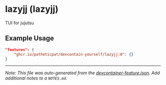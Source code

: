 
# lazyjj (lazyjj)

TUI for jujutsu

## Example Usage

```json
"features": {
    "ghcr.io/patheticpat/devcontain-yourself/lazyjj:0": {}
}
```





---

_Note: This file was auto-generated from the [devcontainer-feature.json](https://github.com/patheticpat/devcontain-yourself/blob/main/src/lazyjj/devcontainer-feature.json).  Add additional notes to a `NOTES.md`._
